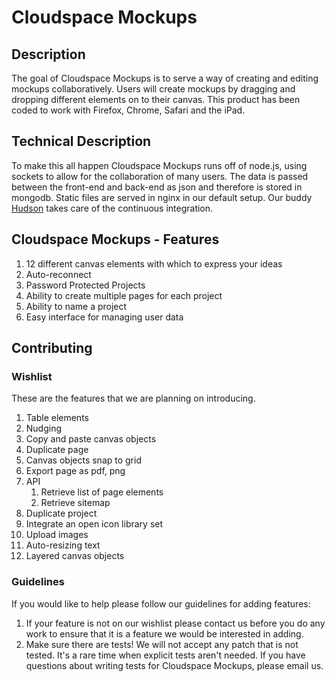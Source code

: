 # Cloudspace Mockups

## Description

The goal of Cloudspace Mockups is to serve a way of creating and editing mockups collaboratively. Users will create mockups by dragging and dropping different elements on to their canvas.  This product has been coded to work with Firefox, Chrome, Safari and the iPad.

## Technical Description

To make this all happen Cloudspace Mockups runs off of node.js, using sockets to allow for the collaboration of many users.  The data is passed between the front-end and back-end as json and therefore is stored in mongodb. Static files are served in nginx in our default setup. Our buddy [Hudson](http://hudson-ci.org/) takes care of the continuous integration.

## Cloudspace Mockups - Features

1. 12 different canvas elements with which to express your ideas
2. Auto-reconnect
3. Password Protected Projects
4. Ability to create multiple pages for each project
5. Ability to name a project
6. Easy interface for managing user data
  
## Contributing

### Wishlist

These are the features that we are planning on introducing.

1. Table elements
2. Nudging
3. Copy and paste canvas objects
4. Duplicate page
5. Canvas objects snap to grid
6. Export page as pdf, png
7. API
	1. Retrieve list of page elements
	2. Retrieve sitemap
8. Duplicate project
9. Integrate an open icon library set
10. Upload images
11. Auto-resizing text
12. Layered canvas objects

### Guidelines

If you would like to help please follow our guidelines for adding features:

1. If your feature is not on our wishlist please contact us before you do any work to ensure that it is a feature we would be interested in adding.
2. Make sure there are tests! We will not accept any patch that is not tested.
   It's a rare time when explicit tests aren't needed. If you have questions
   about writing tests for Cloudspace Mockups, please email us.

